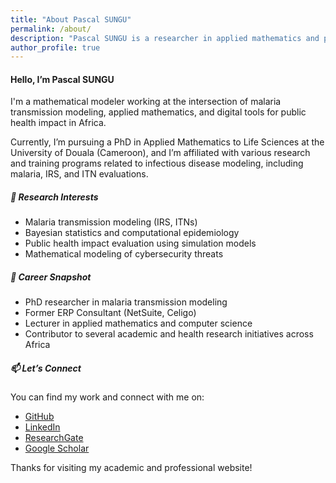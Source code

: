 ```yaml
---
title: "About Pascal SUNGU"
permalink: /about/
description: "Pascal SUNGU is a researcher in applied mathematics and public health, specializing in malaria transmission modeling and entomological surveillance."
author_profile: true
---
```


#### Hello, I’m Pascal SUNGU

I'm a mathematical modeler working at the intersection of malaria transmission modeling, applied mathematics, and digital tools for public health impact in Africa.

Currently, I’m pursuing a PhD in Applied Mathematics to Life Sciences at the University of Douala (Cameroon), and I’m affiliated with various research and training programs related to infectious disease modeling, including malaria, IRS, and ITN evaluations.

##### 🔬 Research Interests

- Malaria transmission modeling (IRS, ITNs)
- Bayesian statistics and computational epidemiology
- Public health impact evaluation using simulation models
- Mathematical modeling of cybersecurity threats

##### 🧭 Career Snapshot

- PhD researcher in malaria transmission modeling
- Former ERP Consultant (NetSuite, Celigo)
- Lecturer in applied mathematics and computer science
- Contributor to several academic and health research initiatives across Africa

##### 📫 Let’s Connect

You can find my work and connect with me on:

- [GitHub](https://github.com/Pascal-SUNGU)
- [LinkedIn](https://www.linkedin.com/in/pascal-sungu/)
- [ResearchGate](https://www.researchgate.net/profile/Pascal-Sungu-Ngoy)
- [Google Scholar](https://scholar.google.com/citations?hl=en&user=azCo2aoAAAAJ)

Thanks for visiting my academic and professional website!
